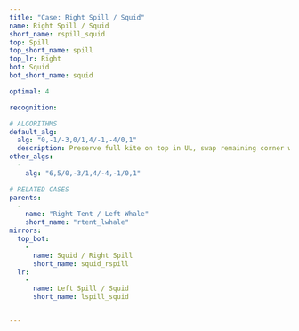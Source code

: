 ```yaml
---
title: "Case: Right Spill / Squid"
name: Right Spill / Squid
short_name: rspill_squid
top: Spill
top_short_name: spill
top_lr: Right
bot: Squid
bot_short_name: squid

optimal: 4

recognition:

# ALGORITHMS
default_alg:
  alg: "0,-1/-3,0/1,4/-1,-4/0,1"
  description: Preserve full kite on top in UL, swap remaining corner with whale on bottom.
other_algs:
  -
    alg: "6,5/0,-3/1,4/-4,-1/0,1"

# RELATED CASES
parents:
  -
    name: "Right Tent / Left Whale"
    short_name: "rtent_lwhale"
mirrors:
  top_bot:
    -
      name: Squid / Right Spill
      short_name: squid_rspill
  lr:
    -
      name: Left Spill / Squid
      short_name: lspill_squid


---
```


